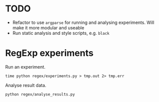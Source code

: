 # TODO 

- Refactor to use `argparse` for running and analysing experiments. Will make it more modular and useable
- Run static analysis and style scripts, e.g. `black`

# RegExp experiments

Run an experiment. 
```
time python regex/experiments.py > tmp.out 2> tmp.err
 ```
 
Analyse result data. 
 ```
python regex/analyse_results.py
```
